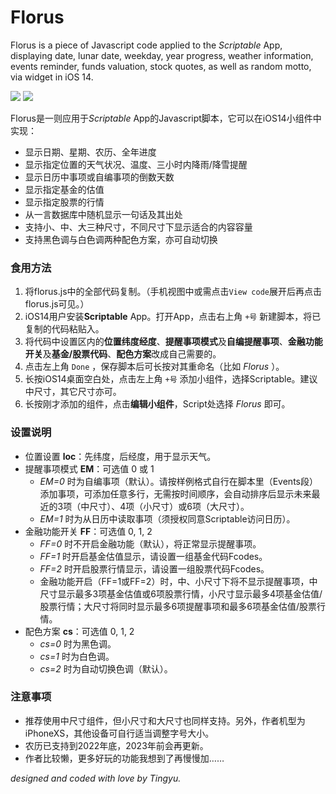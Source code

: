 # Florus

Florus is a piece of Javascript code applied to the *Scriptable* App, displaying date, lunar date, weekday, year progress, weather information, events reminder, funds valuation, stock quotes, as well as random motto, via widget in iOS 14.

![](https://wt365.github.io/lib/florus/screenshot1.jpg)
![](https://wt365.github.io/lib/florus/screenshot2.jpg)

Florus是一则应用于*Scriptable* App的Javascript脚本，它可以在iOS14小组件中实现：

* 显示日期、星期、农历、全年进度
* 显示指定位置的天气状况、温度、三小时内降雨/降雪提醒
* 显示日历中事项或自编事项的倒数天数
* 显示指定基金的估值
* 显示指定股票的行情
* 从一言数据库中随机显示一句话及其出处
* 支持小、中、大三种尺寸，不同尺寸下显示适合的内容容量
* 支持黑色调与白色调两种配色方案，亦可自动切换

### 食用方法

1. 将florus.js中的全部代码复制。（手机视图中或需点击`View code`展开后再点击florus.js可见。）
2. iOS14用户安装**Scriptable** App。打开App，点击右上角 `+号` 新建脚本，将已复制的代码粘贴入。
3. 将代码中设置区内的**位置纬度经度**、**提醒事项模式**及**自编提醒事项**、**金融功能开关**及**基金/股票代码**、**配色方案**改成自己需要的。
4. 点击左上角 `Done` ，保存脚本后可长按对其重命名（比如 *Florus* ）。
5. 长按iOS14桌面空白处，点击左上角 `+号` 添加小组件，选择Scriptable。建议中尺寸，其它尺寸亦可。
6. 长按刚才添加的组件，点击**编辑小组件**，Script处选择 *Florus* 即可。

### 设置说明

* 位置设置 **loc**：先纬度，后经度，用于显示天气。
* 提醒事项模式 **EM**：可选值 0 或 1
	* *EM=0* 时为自编事项（默认）。请按样例格式自行在脚本里（Events段）添加事项，可添加任意多行，无需按时间顺序，会自动排序后显示未来最近的3项（中尺寸）、4项（小尺寸）或6项（大尺寸）。
	* *EM=1* 时为从日历中读取事项（须授权同意Scriptable访问日历）。
* 金融功能开关 **FF**：可选值 0, 1, 2
	* *FF=0* 时不开启金融功能（默认），将正常显示提醒事项。
	* *FF=1* 时开启基金估值显示，请设置一组基金代码Fcodes。
	* *FF=2* 时开启股票行情显示，请设置一组股票代码Fcodes。
	* 金融功能开启（FF=1或FF=2）时，中、小尺寸下将不显示提醒事项，中尺寸显示最多3项基金估值或6项股票行情，小尺寸显示最多4项基金估值/股票行情；大尺寸将同时显示最多6项提醒事项和最多6项基金估值/股票行情。
* 配色方案 **cs**：可选值 0, 1, 2
	* *cs=0* 时为黑色调。
	* *cs=1* 时为白色调。
	* *cs=2* 时为自动切换色调（默认）。

### 注意事项

* 推荐使用中尺寸组件，但小尺寸和大尺寸也同样支持。另外，作者机型为iPhoneXS，其他设备可自行适当调整字号大小。
* 农历已支持到2022年底，2023年前会再更新。
* 作者比较懒，更多好玩的功能我想到了再慢慢加……

*designed and coded with love by Tingyu.*